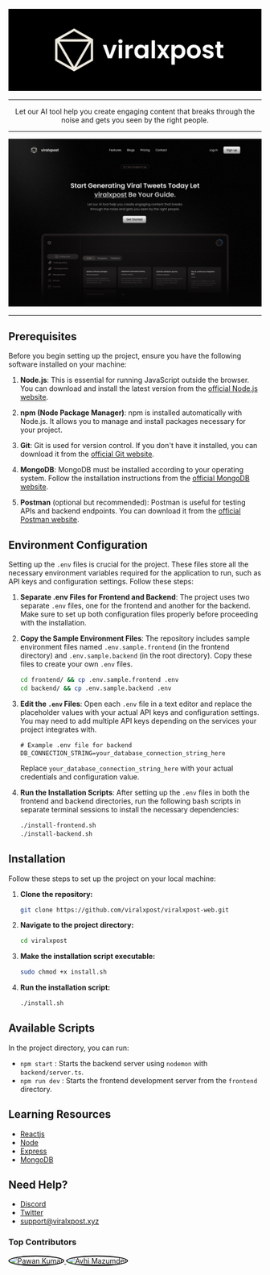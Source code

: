 <p align="center">
  <a href="your-link-here">
    <img src="image.webp" alt="viralxpost Logo">
  </a>
</p>

---

<div align="center">
  Let our AI tool help you create engaging content that breaks through the noise and gets you seen by the right people.
</div>

---

![viralxpost image](viralcpost-landing.png)

---

## Prerequisites

Before you begin setting up the project, ensure you have the following software installed on your machine:

1. **Node.js**: This is essential for running JavaScript outside the browser. You can download and install the latest version from the [official Node.js website](https://nodejs.org/).

2. **npm (Node Package Manager)**: npm is installed automatically with Node.js. It allows you to manage and install packages necessary for your project.

3. **Git**: Git is used for version control. If you don't have it installed, you can download it from the [official Git website](https://git-scm.com/).

4. **MongoDB**: MongoDB must be installed according to your operating system. Follow the installation instructions from the [official MongoDB website](https://www.mongodb.com/try/download/community).

5. **Postman** (optional but recommended): Postman is useful for testing APIs and backend endpoints. You can download it from the [official Postman website](https://www.postman.com/downloads/).
   

## Environment Configuration

Setting up the `.env` files is crucial for the project. These files store all the necessary environment variables required for the application to run, such as API keys and configuration settings. Follow these steps:

1. **Separate .env Files for Frontend and Backend**: The project uses two separate `.env` files, one for the frontend and another for the backend. Make sure to set up both configuration files properly before proceeding with the installation.

2. **Copy the Sample Environment Files**: The repository includes sample environment files named `.env.sample.frontend` (in the frontend directory) and `.env.sample.backend` (in the root directory). Copy these files to create your own `.env` files.

    ```sh
    cd frontend/ && cp .env.sample.frontend .env
    cd backend/ && cp .env.sample.backend .env
    ```

3. **Edit the `.env` Files**: Open each `.env` file in a text editor and replace the placeholder values with your actual API keys and configuration settings. You may need to add multiple API keys depending on the services your project integrates with.

    ```env
    # Example .env file for backend
    DB_CONNECTION_STRING=your_database_connection_string_here
    ```

    Replace `your_database_connection_string_here` with your actual credentials and configuration value.

4. **Run the Installation Scripts**: After setting up the `.env` files in both the frontend and backend directories, run the following bash scripts in separate terminal sessions to install the necessary dependencies:

    ```sh
    ./install-frontend.sh
    ./install-backend.sh
    ```





## Installation
Follow these steps to set up the project on your local machine:

1. **Clone the repository:**

    ```sh
    git clone https://github.com/viralxpost/viralxpost-web.git
    ```

2. **Navigate to the project directory:**

    ```sh
    cd viralxpost
    ```

3. **Make the installation script executable:**

    ```sh
    sudo chmod +x install.sh
    ```

4. **Run the installation script:**

    ```sh
    ./install.sh
    ```
## Available Scripts

In the project directory, you can run:

- `npm start` : Starts the backend server using `nodemon` with `backend/server.ts`.
- `npm run dev` : Starts the frontend development server from the `frontend` directory.


## Learning Resources
- [Reactjs](https://react.dev/)
- [Node](https://nodejs.org/en)
- [Express](https://expressjs.com/)
- [MongoDB](https://www.mongodb.com/)

## Need Help?
- [Discord](https://discord.gg/gFtTFUFFUw)
- [Twitter](https://x.com/viralxpostai)
- [support@viralxpost.xyz](mailto:viralxpost.xyz@gmail.com)


### Top Contributors
<div align="">
  <a href="https://github.com/Pawank06">
    <img src="https://avatars.githubusercontent.com/u/117660893?v=4" alt="Pawan Kumar" width="50" height="50" style="border-radius:50%; border:2px solid #000;">
  </a>
  <a href="https://github.com/AvhiMaz">
    <img src="https://avatars.githubusercontent.com/u/102310138?s=400&u=f440f134d37871a6ec845863cd4c276e7c01ef57&v=4" alt="Avhi Mazumder" width="50" height="50" style="border-radius:50%; border:2px solid #000;">
  </a>
</div>



